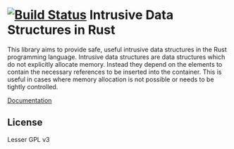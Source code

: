 [![Build Status](https://travis-ci.org/dschatzberg/intrusive.svg?branch=master)](https://travis-ci.org/dschatzberg/intrusive)
Intrusive Data Structures in Rust
=======================

This library aims to provide safe, useful intrusive data structures in the Rust
programming language. Intrusive data structures are data structures which do not
explicitly allocate memory. Instead they depend on the elements to contain the
necessary references to be inserted into the container. This is useful in cases
where memory allocation is not possible or needs to be tightly controlled.

[Documentation](https://dschatzberg.github.io/intrusive/intrusive_containers/index.html)

License
-------
Lesser GPL v3
